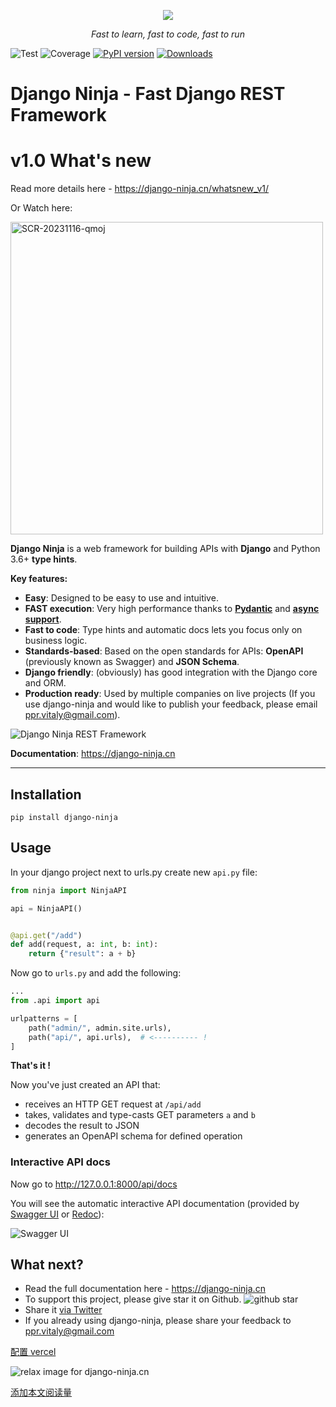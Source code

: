 <p align="center">
  <a href="https://django-ninja.cn/"><img src="docs/docs/img/logo-big.png"></a>
</p>
<p align="center">
    <em>Fast to learn, fast to code, fast to run</em>
</p>


![Test](https://github.com/vitalik/django-ninja/actions/workflows/test_full.yml/badge.svg)
![Coverage](https://img.shields.io/codecov/c/github/vitalik/django-ninja)
[![PyPI version](https://badge.fury.io/py/django-ninja.svg)](https://badge.fury.io/py/django-ninja)
[![Downloads](https://static.pepy.tech/personalized-badge/django-ninja?period=month&units=international_system&left_color=black&right_color=brightgreen&left_text=downloads/month)](https://pepy.tech/project/django-ninja)

# Django Ninja - Fast Django REST Framework

# v1.0 What's new
Read more details here - https://django-ninja.cn/whatsnew_v1/ 

Or Watch here:


<a href="https://youtu.be/GrIpDXPG41o"><img width="500" alt="SCR-20231116-qmoj" src="https://github.com/vitalik/django-ninja/assets/95222/06958fbf-6d3a-4f33-aa76-7a29279c9959"></a>



**Django Ninja** is a web framework for building APIs with **Django** and Python 3.6+ **type hints**.


 **Key features:**

  - **Easy**: Designed to be easy to use and intuitive.
  - **FAST execution**: Very high performance thanks to **<a href="https://pydantic-docs.helpmanual.io" target="_blank">Pydantic</a>** and **<a href="/docs/docs/guides/async-support.md">async support</a>**.
  - **Fast to code**: Type hints and automatic docs lets you focus only on business logic.
  - **Standards-based**: Based on the open standards for APIs: **OpenAPI** (previously known as Swagger) and **JSON Schema**.
  - **Django friendly**: (obviously) has good integration with the Django core and ORM.
  - **Production ready**: Used by multiple companies on live projects (If you use django-ninja and would like to publish your feedback, please email ppr.vitaly@gmail.com).



![Django Ninja REST Framework](docs/docs/img/benchmark.png)

**Documentation**: https://django-ninja.cn

---

## Installation

```
pip install django-ninja
```



## Usage


In your django project next to urls.py create new `api.py` file:

```Python
from ninja import NinjaAPI

api = NinjaAPI()


@api.get("/add")
def add(request, a: int, b: int):
    return {"result": a + b}
```


Now go to `urls.py` and add the following:


```Python hl_lines="3 7"
...
from .api import api

urlpatterns = [
    path("admin/", admin.site.urls),
    path("api/", api.urls),  # <---------- !
]
```

**That's it !**

Now you've just created an API that:

 - receives an HTTP GET request at `/api/add`
 - takes, validates and type-casts GET parameters `a` and `b`
 - decodes the result to JSON
 - generates an OpenAPI schema for defined operation

### Interactive API docs

Now go to <a href="http://127.0.0.1:8000/api/docs" target="_blank">http://127.0.0.1:8000/api/docs</a>

You will see the automatic interactive API documentation (provided by <a href="https://github.com/swagger-api/swagger-ui" target="_blank">Swagger UI</a> or <a href="https://github.com/Redocly/redoc" target="_blank">Redoc</a>):


![Swagger UI](docs/docs/img/index-swagger-ui.png)

## What next?

 - Read the full documentation here - https://django-ninja.cn
 - To support this project, please give star it on Github. ![github star](docs/docs/img/github-star.png)
 - Share it [via Twitter](https://twitter.com/intent/tweet?text=Check%20out%20Django%20Ninja%20-%20Fast%20Django%20REST%20Framework%20-%20https%3A%2F%2Fdjango-ninja.cn)
 - If you already using django-ninja, please share your feedback to ppr.vitaly@gmail.com

[配置 vercel](https://squidfunk.github.io/mkdocs-material/publishing-your-site/)

<img style="object-fit: cover; object-position: 50% 50%;" alt="relax image for django-ninja.cn" loading="lazy" fetchpriority="auto" aria-hidden="true" draggable="false" src="https://picsum.photos/825/47.jpg">

[添加本文阅读量](https://blog.csdn.net/arnolan/article/details/105026738)